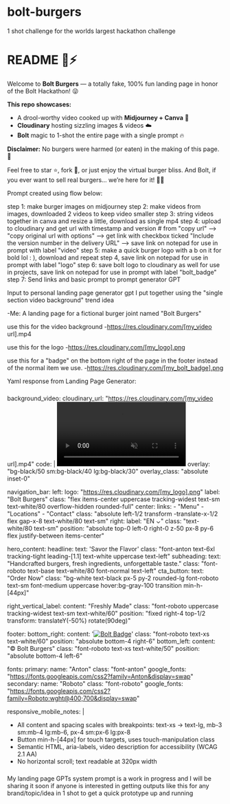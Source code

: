# bolt-burgers
1 shot challenge for the worlds largest hackathon challenge

# README 🍔⚡
  Welcome to **Bolt Burgers** — a totally fake, 100% fun landing page in honor of the Bolt Hackathon! 😜

  **This repo showcases:**
  - A drool-worthy video cooked up with **Midjourney + Canva** 🍳  
  - **Cloudinary** hosting sizzling images & videos ☁️  
  - **Bolt** magic to 1-shot the entire page with a single prompt 🔥  

  **Disclaimer:** No burgers were harmed (or eaten) in the making of this page. 🤤

  Feel free to star ⭐, fork 🍴, or just enjoy the virtual burger bliss. And Bolt, if you ever want to sell real burgers… we’re here for it! 🍔👋

Prompt created using flow below: 

step 1: make burger images on midjourney
step 2: make videos from images, downloaded 2 videos to keep video smaller
step 3: string videos together in canva and resize a little, download as single mp4
step 4: upload to cloudinary and get url with timestamp and version # from "copy url" --> "copy original url with options" --> get link with checkbox ticked "Include the version number in the delivery URL" --> save link on notepad for use in prompt with label "video"
step 5: make a quick burger logo with a b on it for bold lol : ), download and repeat step 4, save link on notepad for use in prompt with label "logo"
step 6: save bolt logo to cloudinary as well for use in projects, save link on notepad for use in prompt with label "bolt_badge"
step 7: Send links and basic prompt to prompt generator GPT


Input to personal landing page generator gpt I put together using the "single section video background" trend idea

-Me: A landing page for a fictional burger joint named "Bolt Burgers"

use this for the video background
-https://res.cloudinary.com/[my_video url].mp4

use this for the logo
-https://res.cloudinary.com/[my_logo].png

use this for a "badge" on the bottom right of the page in the footer instead of the normal item we use.
-https://res.cloudinary.com/[my_bolt_badge].png


Yaml response from Landing Page Generator:

###
background_video:
  cloudinary_url: "https://res.cloudinary.com/[my_video url].mp4"
  code: |
    <video autoPlay muted loop playsInline controls={false} preload="auto" aria-label="Mouthwatering close-ups of juicy burgers sizzling on the grill">
      <source src="https://res.cloudinary.com/dlbvmlnul/video/upload/v1751273201/burgers_auddlx.mp4" type="video/mp4" />
    </video>
  overlay: "bg-black/50 sm:bg-black/40 lg:bg-black/30"
  overlay_class: "absolute inset-0"

navigation_bar:
  left:
    logo: "https://res.cloudinary.com/[my_logo].png"
    label: "Bolt Burgers"
    class: "flex items-center uppercase tracking-widest text-sm text-white/80 overflow-hidden rounded-full"
  center:
    links:
      - "Menu"
      - "Locations"
      - "Contact"
    class: "absolute left-1/2 transform -translate-x-1/2 flex gap-x-8 text-white/80 text-sm"
  right:
    label: "EN ⌄"
    class: "text-white/80 text-sm"
  position: "absolute top-0 left-0 right-0 z-50 px-8 py-6 flex justify-between items-center"

hero_content:
  headline:
    text: 'Sa<span class="text-yellow-400">vo</span>r the F<span class="text-yellow-400">la</span>vor'
    class: "font-anton text-6xl tracking-tight leading-[1.1] text-white uppercase text-left"
  subheading:
    text: "Handcrafted burgers, fresh ingredients, unforgettable taste."
    class: "font-roboto text-base text-white/80 font-normal text-left"
  cta_button:
    text: "Order Now"
    class: "bg-white text-black px-5 py-2 rounded-lg font-roboto text-sm font-medium uppercase hover:bg-gray-100 transition min-h-[44px]"

right_vertical_label:
  content: "Freshly Made"
  class: "font-roboto uppercase tracking-widest text-sm text-white/60"
  position: "fixed right-4 top-1/2 transform: translateY(-50%) rotate(90deg)"

footer:
  bottom_right:
    content: '<a href="https://bolt.new/" target="_blank"><img src="https://res.cloudinary.com/[my_bolt_badge].png" alt="Bolt Badge" class="w-[72px] h-[72px] rounded-full border-2 border-white/50 shadow-[0_0_8px_rgba(255,255,255,0.7)]"/></a>'
    class: "font-roboto text-xs text-white/60"
    position: "absolute bottom-4 right-6"
  bottom_left:
    content: "©️ Bolt Burgers"
    class: "font-roboto text-xs text-white/50"
    position: "absolute bottom-4 left-6"

fonts:
  primary:
    name: "Anton"
    class: "font-anton"
    google_fonts: "https://fonts.googleapis.com/css2?family=Anton&display=swap"
  secondary:
    name: "Roboto"
    class: "font-roboto"
    google_fonts: "https://fonts.googleapis.com/css2?family=Roboto:wght@400;700&display=swap"

responsive_mobile_notes: |
  - All content and spacing scales with breakpoints: text-xs → text-lg, mb-3 sm:mb-4 lg:mb-6, px-4 sm:px-6 lg:px-8
  - Button min-h-[44px] for touch targets, uses touch-manipulation class
  - Semantic HTML, aria-labels, video description for accessibility (WCAG 2.1 AA)
  - No horizontal scroll; text readable at 320px width
###


###
My landing page GPTs system prompt is a work in progress and I will be sharing it soon if anyone is interested in getting outputs like this for any brand/topic/idea in 1 shot to get a quick prototype up and running 

